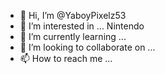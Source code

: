 - 👋 Hi, I’m @YaboyPixelz53
- 👀 I’m interested in ... Nintendo 
- 🌱 I’m currently learning ...
- 💞️ I’m looking to collaborate on ...
- 📫 How to reach me ...

<!---
YaboyPixelz53/YaboyPixelz53 is a ✨ special ✨ repository because its `README.md` (this file) appears on your GitHub profile.
You can click the Preview link to take a look at your changes.
--->
